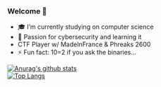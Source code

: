### Welcome 👋

- 🎓 I’m currently studying on computer science
- 🌱 Passion for cybersecurity and learning it
- CTF Player w/ MadeInFrance & Phreaks 2600
- ⚡ Fun fact: 10=2 if you ask the binaries... 


[![Anurag's github stats](https://github-readme-stats.vercel.app/api?username=Ectario&theme=gruvbox)](https://github.com/Ectario/github-readme-stats)  
[![Top Langs](https://github-readme-stats.vercel.app/api/top-langs/?username=Ectario&layout=compact&theme=gruvbox)](https://github.com/Ectario/github-readme-stats)

